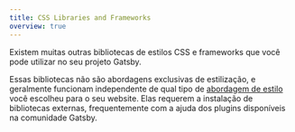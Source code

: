 ```yaml
---
title: CSS Libraries and Frameworks
overview: true
---
```


Existem muitas outras bibliotecas de estilos CSS e frameworks que você pode utilizar no seu projeto Gatsby.

Essas bibliotecas não são abordagens exclusivas de estilização, e geralmente funcionam independente de qual tipo de [abordagem de estilo](/docs/styling/) você escolheu para o seu website. Elas requerem a instalação de bibliotecas externas, frequentemente com a ajuda dos plugins disponíveis na comunidade Gatsby.

<GuideList slug={props.slug} />